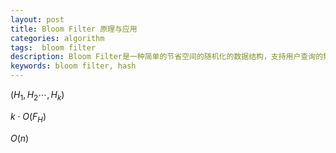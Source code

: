 ```yaml
---
layout: post
title: Bloom Filter 原理与应用
categories: algorithm
tags:  bloom filter
description: Bloom Filter是一种简单的节省空间的随机化的数据结构，支持用户查询的集合。
keywords: bloom filter, hash
---
```


$(H_{1},H_{2}\cdots,H_{k})$

$k\cdot O(F_{H})$

$O(n)$

